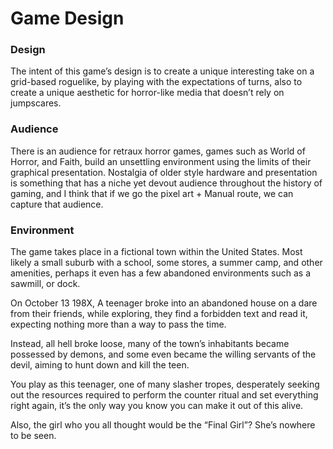 # Game Design

### Design

The intent of this game’s design is to create a unique interesting take on a grid-based roguelike, by playing with the expectations of turns, also to create a unique aesthetic for horror-like media that doesn’t rely on jumpscares.

### Audience

There is an audience for retraux horror games, games such as World of Horror, and Faith, build an unsettling environment using the limits of their graphical presentation. Nostalgia of older style hardware and presentation is something that has a niche yet devout audience throughout the history of gaming, and I think that if we go the pixel art + Manual route, we can capture that audience.

### Environment

The game takes place in a fictional town within the United States. Most likely a small suburb with a school, some stores, a summer camp, and other amenities, perhaps it even has a few abandoned environments such as a sawmill, or dock.

On October 13 198X, A teenager broke into an abandoned house on a dare from their friends, while exploring, they find a forbidden text and read it, expecting nothing more than a way to pass the time.

Instead, all hell broke loose, many of the town’s inhabitants became possessed by demons, and some even became the willing servants of the devil, aiming to hunt down and kill the teen.

You play as this teenager, one of many slasher tropes, desperately seeking out the resources required to perform the counter ritual and set everything right again, it’s the only way you know you can make it out of this alive.

Also, the girl who you all thought would be the “Final Girl”? She’s nowhere to be seen.
